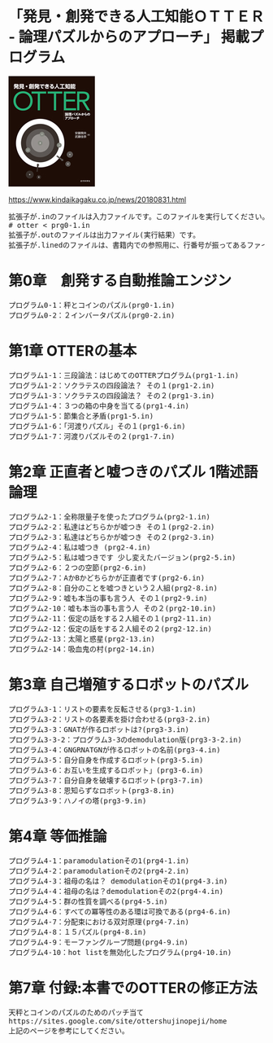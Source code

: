 # 「発見・創発できる人工知能ＯＴＴＥＲ - 論理パズルからのアプローチ」 掲載プログラム

<img src="E1435ECD-D6D8-4338-A9EF-E4951135F55D.png">

https://www.kindaikagaku.co.jp/news/20180831.html

<pre>
拡張子が.inのファイルは入力ファイルです。このファイルを実行してください。
# otter < prg0-1.in
拡張子が.outのファイルは出力ファイル(実行結果）です。
拡張子が.linedのファイルは、書籍内での参照用に、行番号が振ってあるファイルです（実行はできません）。
</pre>

# 第0章　創発する自動推論エンジン
<pre>
プログラム0-1：秤とコインのパズル(prg0-1.in)
プログラム0-2：２インバータパズル(prg0-2.in)
</pre>

# 第1章 OTTERの基本
<pre>
プログラム1-1：三段論法：はじめてのOTTERプログラム(prg1-1.in)
プログラム1-2：ソクラテスの四段論法？ その１(prg1-2.in)
プログラム1-3：ソクラテスの四段論法？ その２(prg1-3.in)
プログラム1-4：３つの箱の中身を当てる(prg1-4.in)
プログラム1-5：節集合と矛盾(prg1-5.in)
プログラム1-6：「河渡りパズル」その１(prg1-6.in)
プログラム1-7：河渡りパズルその２(prg1-7.in)
</pre>
# 第2章 正直者と嘘つきのパズル 1階述語論理
<pre>
プログラム2-1：全称限量子を使ったプログラム(prg2-1.in)
プログラム2-2：私達はどちらかが嘘つき その１(prg2-2.in)
プログラム2-3：私達はどちらかが嘘つき その２(prg2-3.in)
プログラム2-4：私は嘘つき (prg2-4.in)
プログラム2-5：私は嘘つきです 少し変えたバージョン(prg2-5.in)
プログラム2-6：２つの空節(prg2-6.in)
プログラム2-7：AかBかどちらかが正直者です(prg2-6.in)
プログラム2-8：自分のことを嘘つきという２人組(prg2-8.in)
プログラム2-9：嘘も本当の事も言う人 その１(prg2-9.in)
プログラム2-10：嘘も本当の事も言う人 その２(prg2-10.in)
プログラム2-11：仮定の話をする２人組その１(prg2-11.in)
プログラム2-12：仮定の話をする２人組その２(prg2-12.in)
プログラム2-13：太陽と惑星(prg2-13.in)
プログラム2-14：吸血鬼の村(prg2-14.in)
</pre>
# 第3章 自己増殖するロボットのパズル
<pre>
プログラム3-1：リストの要素を反転させる(prg3-1.in)
プログラム3-2：リストの各要素を掛け合わせる(prg3-2.in)
プログラム3-3：GNATが作るロボットは?(prg3-3.in)
プログラム3-3-2：プログラム3-3のdemodulation版(prg3-3-2.in)
プログラム3-4：GNGRNATGNが作るロボットの名前(prg3-4.in)
プログラム3-5：自分自身を作成するロボット(prg3-5.in)
プログラム3-6：お互いを生成するロボット」(prg3-6.in)
プログラム3-7：自分自身を破壊するロボット(prg3-7.in)
プログラム3-8：恩知らずなロボット(prg3-8.in)
プログラム3-9：ハノイの塔(prg3-9.in)
</pre>
# 第4章 等価推論
<pre>
プログラム4-1：paramodulationその1(prg4-1.in)
プログラム4-2：paramodulationその2(prg4-2.in)
プログラム4-3：祖母の名は？ demodulationその1(prg4-3.in)
プログラム4-4：祖母の名は？demodulationその2(prg4-4.in)
プログラム4-5：群の性質を調べる(prg4-5.in)
プログラム4-6：すべての冪等性のある環は可換である(prg4-6.in)
プログラム4-7：分配束における双対原理(prg4-7.in)
プログラム4-8：１５パズル(prg4-8.in)
プログラム4-9：モーファングループ問題(prg4-9.in)
プログラム4-10：hot listを無効化したプログラム(prg4-10.in)
</pre>

# 第7章 付録:本書でのOTTERの修正方法
<pre>
天秤とコインのパズルのためのパッチ当て
https://sites.google.com/site/ottershujinopeji/home
上記のページを参考にしてください。
</pre>

